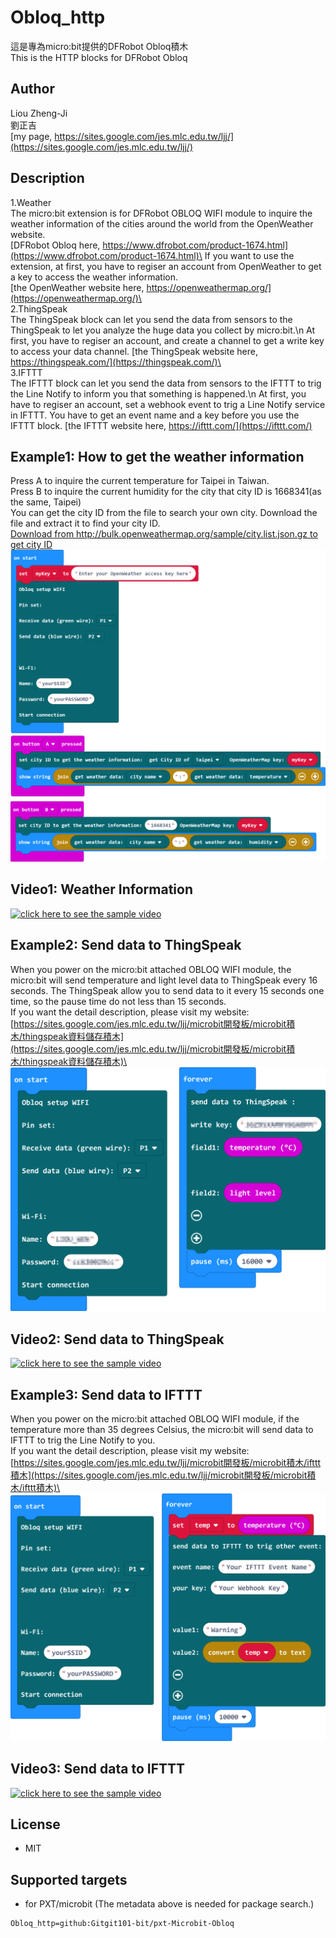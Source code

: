 # Obloq_http

這是專為micro:bit提供的DFRobot Obloq積木\
This is the HTTP blocks for DFRobot Obloq

## Author
Liou Zheng-Ji\
劉正吉\
[my page, https://sites.google.com/jes.mlc.edu.tw/ljj/](https://sites.google.com/jes.mlc.edu.tw/ljj/)

## Description
1.Weather\
The micro:bit extension is for DFRobot OBLOQ WIFI module to inquire the weather information of the cities around the world from the OpenWeather website.\
[DFRobot Obloq here, https://www.dfrobot.com/product-1674.html](https://www.dfrobot.com/product-1674.html)\
If you want to use the extension, at first, you have to regiser an account from OpenWeather to get a key to access the weather information.\
[the OpenWeather website here, https://openweathermap.org/](https://openweathermap.org/)\
 \
2.ThingSpeak\
The ThingSpeak block can let you send the data from sensors to the ThingSpeak to let you analyze the huge data you collect by micro:bit.\n
At first, you have to regiser an account, and create a channel to get a write key to access your data channel.
[the ThingSpeak website here, https://thingspeak.com/](https://thingspeak.com/)\
 \
3.IFTTT\
The IFTTT block can let you send the data from sensors to the IFTTT to trig the Line Notify to inform you that something is happened.\n
At first, you have to regiser an account, set a webhook event to trig a Line Notify service in IFTTT. You have to get an event name and a key before you use the IFTTT block.
[the IFTTT website here, https://ifttt.com/](https://ifttt.com/)

## Example1: How to get the weather information
Press A to inquire the current temperature for Taipei in Taiwan.\
Press B to inquire the current humidity for the city that city ID is 1668341(as the same, Taipei)\
You can get the city ID from the file to search your own city. Download the file and extract it to find your city ID.\
[Download from http://bulk.openweathermap.org/sample/city.list.json.gz to get city ID](http://bulk.openweathermap.org/sample/city.list.json.gz)\
![image](images/example1.png)

## Video1: Weather Information
[![click here to see the sample video](https://img.youtube.com/vi/SMbRdlF9AEA/0.jpg)](https://www.youtube.com/watch?v=SMbRdlF9AEA)

## Example2: Send data to ThingSpeak
When you power on the micro:bit attached OBLOQ WIFI module, the micro:bit will send temperature and light level data to ThingSpeak every 16 seconds. The ThingSpeak allow you to send data to it every 15 seconds one time, so the pause time do not less than 15 seconds.\
If you want the detail description, please visit my website:\
[https://sites.google.com/jes.mlc.edu.tw/ljj/microbit開發板/microbit積木/thingspeak資料儲存積木](https://sites.google.com/jes.mlc.edu.tw/ljj/microbit開發板/microbit積木/thingspeak資料儲存積木)\
![image](images/example2.png)

## Video2: Send data to ThingSpeak
[![click here to see the sample video](https://img.youtube.com/vi/bQTu6bFurEA/0.jpg)](https://www.youtube.com/watch?v=bQTu6bFurEA)

## Example3: Send data to IFTTT
When you power on the micro:bit attached OBLOQ WIFI module, if the temperature more than 35 degrees Celsius, the micro:bit will send data to IFTTT to trig the Line Notify to you.\
If you want the detail description, please visit my website:\
[https://sites.google.com/jes.mlc.edu.tw/ljj/microbit開發板/microbit積木/ifttt積木](https://sites.google.com/jes.mlc.edu.tw/ljj/microbit開發板/microbit積木/ifttt積木)\
![image](images/example3.png)

## Video3: Send data to IFTTT
[![click here to see the sample video](https://img.youtube.com/vi/9CXRKH8INck/0.jpg)](https://www.youtube.com/watch?v=9CXRKH8INck)

## License

* MIT

## Supported targets

* for PXT/microbit
(The metadata above is needed for package search.)

```package
Obloq_http=github:Gitgit101-bit/pxt-Microbit-Obloq
```